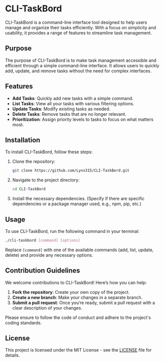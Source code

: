 # CLI-TaskBord

CLI-TaskBord is a command-line interface tool designed to help users manage and organize their tasks efficiently. With a focus on simplicity and usability, it provides a range of features to streamline task management.

## Purpose
The purpose of CLI-TaskBord is to make task management accessible and efficient through a simple command-line interface. It allows users to quickly add, update, and remove tasks without the need for complex interfaces.

## Features
- **Add Tasks**: Quickly add new tasks with a simple command.
- **List Tasks**: View all your tasks with various filtering options.
- **Update Tasks**: Modify existing tasks as needed.
- **Delete Tasks**: Remove tasks that are no longer relevant.
- **Prioritization**: Assign priority levels to tasks to focus on what matters most.

## Installation
To install CLI-TaskBord, follow these steps:

1. Clone the repository:
   ```bash
   git clone https://github.com/Lynx315/CLI-TaskBord.git
   ```
2. Navigate to the project directory:
   ```bash
   cd CLI-TaskBord
   ```
3. Install the necessary dependencies. (Specify if there are specific dependencies or a package manager used, e.g., npm, pip, etc.)

## Usage
To use CLI-TaskBord, run the following command in your terminal:
```bash
./cli-taskbord [command] [options]
```
Replace `[command]` with one of the available commands (add, list, update, delete) and provide any necessary options.

## Contribution Guidelines
We welcome contributions to CLI-TaskBord! Here’s how you can help:

1. **Fork the repository**: Create your own copy of the project.
2. **Create a new branch**: Make your changes in a separate branch.
3. **Submit a pull request**: Once you’re ready, submit a pull request with a clear description of your changes.

Please ensure to follow the code of conduct and adhere to the project's coding standards.

## License
This project is licensed under the MIT License - see the [LICENSE](LICENSE) file for details.
